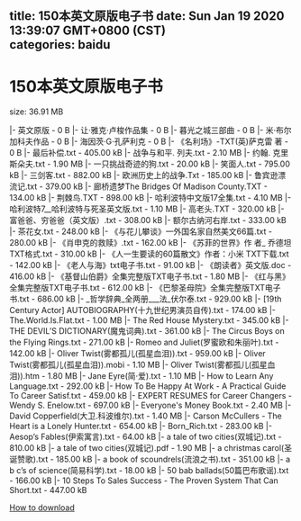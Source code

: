 
title: 150本英文原版电子书
date: Sun Jan 19 2020 13:39:07 GMT+0800 (CST)    
categories: baidu
---

# 150本英文原版电子书
size: 36.91 MB
 
 
|- 英文原版 - 0 B
|- 让·雅克·卢梭作品集 - 0 B
|- 暮光之城三部曲 - 0 B
|- 米·布尔加科夫作品 - 0 B
|- 海因茨·G·孔萨利克 - 0 B
|- 《名利场》-TXT(英)萨克雷 著 - 0 B
|- 最后补偿.txt - 405.00 kB
|- 战争与和平. 列夫.txt - 2.10 MB
|- 约翰. 克里斯朵夫.txt - 1.90 MB
|- 一只挑战奇迹的狗.txt - 20.00 kB
|- 笑面人.txt - 795.00 kB
|- 三剑客.txt - 882.00 kB
|- 欧洲历史上的战争.Txt - 185.00 kB
|- 鲁宾逊漂流记.txt - 379.00 kB
|- 廊桥遗梦The Bridges Of Madison County.TXT - 134.00 kB
|- 荆棘鸟.TXT - 898.00 kB
|- 哈利波特中文版17全集.txt - 4.10 MB
|- 哈利波特7__哈利波特与死圣英文版.txt - 1.10 MB
|- 高老头.TXT - 320.00 kB
|- 富爸爸、穷爸爸（英文版）.txt - 308.00 kB
|- 额尔古纳河右岸.txt - 333.00 kB
|- 茶花女.txt - 248.00 kB
|- 《与花儿攀谈》一外国名家自然美文66篇.txt - 280.00 kB
|- 《肖申克的救赎》.txt - 162.00 kB
|- 《苏菲的世界》作 者_ 乔德坦 TXT格式.txt - 310.00 kB
|- 《人一生要读的60篇散文》作者：小米 TXT下载.txt - 142.00 kB
|- 《老人与海》txt电子书.txt - 91.00 kB
|- 《朗读者》英文版.doc - 416.00 kB
|- 《基督山伯爵》全集完整版TXT电子书.txt - 1.80 MB
|- 《红与黑》全集完整版TXT电子书.txt - 612.00 kB
|- 《巴黎圣母院》全集完整版TXT电子书.txt - 686.00 kB
|- _哲学辞典_全两册___法_伏尔泰.txt - 929.00 kB
|- [19th Century Actor] AUTOBIOGRAPHY(十九世纪男演员自传).txt - 174.00 kB
|- The.World.Is.Flat.txt - 1.00 MB
|- The Red House Mystery.txt - 345.00 kB
|- THE DEVIL’S DICTIONARY(魔鬼词典).txt - 361.00 kB
|- The Circus Boys on the Flying Rings.txt - 271.00 kB
|- Romeo and Juliet(罗蜜欧和朱丽叶).txt - 142.00 kB
|- Oliver Twist(雾都孤儿(孤星血泪)).txt - 959.00 kB
|- Oliver Twist(雾都孤儿(孤星血泪)).mobi - 1.10 MB
|- Oliver Twist(雾都孤儿(孤星血泪)).htm - 1.80 MB
|- Jane Eyre(简·爱).txt - 1.10 MB
|- How to Learn Any Language.txt - 292.00 kB
|- How To Be Happy At Work - A Practical Guide To Career Satisf.txt - 459.00 kB
|- EXPERT RESUMES for Career Changers - Wendy S. Enelow.txt - 697.00 kB
|- Everyone's Money Book.txt - 2.40 MB
|- David Copperfield(大卫.科波维尔).txt - 1.40 MB
|- Carson McCullers - The Heart is a Lonely Hunter.txt - 654.00 kB
|- Born_Rich.txt - 283.00 kB
|- Aesop’s Fables(伊索寓言).txt - 64.00 kB
|- a tale of two cities(双城记).txt - 810.00 kB
|- a tale of two cities(双城记).pdf - 1.90 MB
|- a christmas carol(圣诞赞歌).txt - 185.00 kB
|- a book of scoundrels(流浪之书).txt - 351.00 kB
|- a b c’s of science(简易科学).txt - 18.00 kB
|- 50 bab ballads(50篇巴布歌谣).txt - 166.00 kB
|- 10 Steps To Sales Success - The Proven System That Can Short.txt - 447.00 kB

[How to download](https://bpcam.bemobtrk.com/go/2ceec3aa-1ca2-46d6-b9ff-aaa5c184517c?jno=4714)